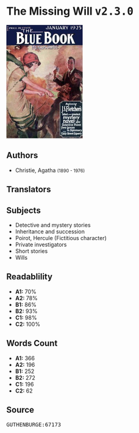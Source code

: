 # The Missing Will <kbd>v2.3.0</kbd>

![](./cover.medium.jpg "")

## Authors


 - Christie, Agatha <small>(1890 - 1976)</small>

## Translators



## Subjects


 - Detective and mystery stories
 - Inheritance and succession
 - Poirot, Hercule (Fictitious character)
 - Private investigators
 - Short stories
 - Wills

## Readablility


 - **A1:** 70%
 - **A2:** 78%
 - **B1:** 86%
 - **B2:** 93%
 - **C1:** 98%
 - **C2:** 100%

## Words Count


 - **A1:** 366
 - **A2:** 196
 - **B1:** 252
 - **B2:** 272
 - **C1:** 196
 - **C2:** 62

## Source


<kbd>GUTHENBURGE:67173</kbd>
